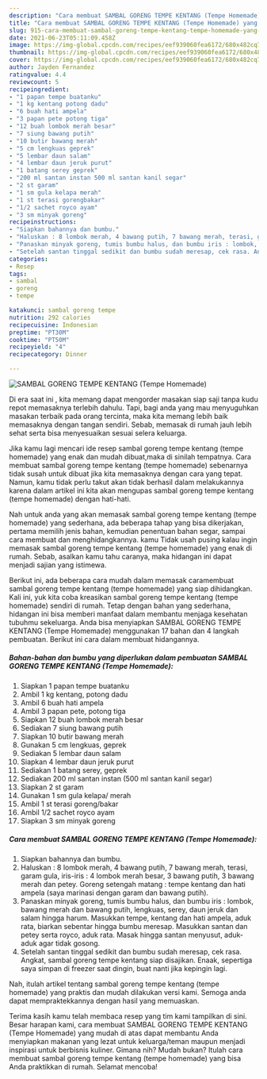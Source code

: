 ```yaml
---
description: "Cara membuat SAMBAL GORENG TEMPE KENTANG (Tempe Homemade) yang nikmat dan Mudah Dibuat"
title: "Cara membuat SAMBAL GORENG TEMPE KENTANG (Tempe Homemade) yang nikmat dan Mudah Dibuat"
slug: 915-cara-membuat-sambal-goreng-tempe-kentang-tempe-homemade-yang-nikmat-dan-mudah-dibuat
date: 2021-06-23T05:11:09.458Z
image: https://img-global.cpcdn.com/recipes/eef939060fea6172/680x482cq70/sambal-goreng-tempe-kentang-tempe-homemade-foto-resep-utama.jpg
thumbnail: https://img-global.cpcdn.com/recipes/eef939060fea6172/680x482cq70/sambal-goreng-tempe-kentang-tempe-homemade-foto-resep-utama.jpg
cover: https://img-global.cpcdn.com/recipes/eef939060fea6172/680x482cq70/sambal-goreng-tempe-kentang-tempe-homemade-foto-resep-utama.jpg
author: Jayden Fernandez
ratingvalue: 4.4
reviewcount: 5
recipeingredient:
- "1 papan tempe buatanku"
- "1 kg kentang potong dadu"
- "6 buah hati ampela"
- "3 papan pete potong tiga"
- "12 buah lombok merah besar"
- "7 siung bawang putih"
- "10 butir bawang merah"
- "5 cm lengkuas geprek"
- "5 lembar daun salam"
- "4 lembar daun jeruk purut"
- "1 batang serey geprek"
- "200 ml santan instan 500 ml santan kanil segar"
- "2 st garam"
- "1 sm gula kelapa merah"
- "1 st terasi gorengbakar"
- "1/2 sachet royco ayam"
- "3 sm minyak goreng"
recipeinstructions:
- "Siapkan bahannya dan bumbu."
- "Haluskan : 8 lombok merah, 4 bawang putih, 7 bawang merah, terasi, garam gula, iris-iris : 4 lombok merah besar, 3 bawang putih, 3 bawang merah dan petey. Goreng setengah matang : tempe kentang dan hati ampela (saya marinasi dengan garam dan bawang putih)."
- "Panaskan minyak goreng, tumis bumbu halus, dan bumbu iris : lombok, bawang merah dan bawang putih, lengkuas, serey, daun jeruk dan salam hingga harum. Masukkan tempe, kentang dan hati ampela, aduk rata, biarkan sebentar hingga bumbu meresap. Masukkan santan dan petey serta royco, aduk rata. Masak hingga santan menyusut, aduk-aduk agar tidak gosong."
- "Setelah santan tinggal sedikit dan bumbu sudah meresap, cek rasa. Angkat, sambal goreng tempe kentang siap disajikan. Enaak, sepertiga saya simpan di freezer saat dingin, buat nanti jika kepingin lagi."
categories:
- Resep
tags:
- sambal
- goreng
- tempe

katakunci: sambal goreng tempe 
nutrition: 292 calories
recipecuisine: Indonesian
preptime: "PT30M"
cooktime: "PT50M"
recipeyield: "4"
recipecategory: Dinner

---
```



![SAMBAL GORENG TEMPE KENTANG (Tempe Homemade)](https://img-global.cpcdn.com/recipes/eef939060fea6172/680x482cq70/sambal-goreng-tempe-kentang-tempe-homemade-foto-resep-utama.jpg)

Di era  saat ini , kita memang dapat mengorder masakan siap saji tanpa kudu repot memasaknya terlebih dahulu. Tapi, bagi anda yang mau menyuguhkan masakan terbaik pada orang tercinta, maka kita memang lebih baik memasaknya dengan tangan sendiri. Sebab, memasak di rumah jauh lebih sehat serta bisa menyesuaikan sesuai selera keluarga.

Jika kamu lagi mencari ide resep sambal goreng tempe kentang (tempe homemade) yang enak dan mudah dibuat,maka di sinilah tempatnya. Cara membuat sambal goreng tempe kentang (tempe homemade)  sebenarnya tidak susah untuk dibuat jika kita memasaknya dengan cara yang tepat. Namun, kamu tidak perlu takut akan tidak berhasil dalam melakukannya 
karena dalam artikel ini kita akan mengupas sambal goreng tempe kentang (tempe homemade) dengan hati-hati.  



Nah untuk anda yang akan memasak sambal goreng tempe kentang (tempe homemade) yang sederhana, ada beberapa tahap yang bisa dikerjakan, pertama memilih jenis bahan, kemudian penentuan bahan segar, sampai cara membuat dan menghidangkannya. kamu Tidak usah pusing kalau ingin memasak sambal goreng tempe kentang (tempe homemade) yang enak di rumah. Sebab, asalkan kamu  tahu caranya, maka hidangan ini dapat menjadi sajian yang istimewa.

Berikut ini, ada beberapa cara mudah dalam memasak caramembuat sambal goreng tempe kentang (tempe homemade) yang siap dihidangkan. Kali ini, yuk kita coba kreasikan sambal goreng tempe kentang (tempe homemade) sendiri di rumah. Tetap dengan bahan yang sederhana, hidangan ini bisa memberi manfaat dalam membantu menjaga kesehatan tubuhmu sekeluarga. Anda bisa menyiapkan SAMBAL GORENG TEMPE KENTANG (Tempe Homemade) menggunakan 17 bahan dan 4 langkah pembuatan. Berikut ini cara dalam membuat hidangannya.

<!--inarticleads1-->

##### Bahan-bahan dan bumbu yang diperlukan dalam pembuatan SAMBAL GORENG TEMPE KENTANG (Tempe Homemade):

1. Siapkan 1 papan tempe buatanku
1. Ambil 1 kg kentang, potong dadu
1. Ambil 6 buah hati ampela
1. Ambil 3 papan pete, potong tiga
1. Siapkan 12 buah lombok merah besar
1. Sediakan 7 siung bawang putih
1. Siapkan 10 butir bawang merah
1. Gunakan 5 cm lengkuas, geprek
1. Sediakan 5 lembar daun salam
1. Siapkan 4 lembar daun jeruk purut
1. Sediakan 1 batang serey, geprek
1. Sediakan 200 ml santan instan (500 ml santan kanil segar)
1. Siapkan 2 st garam
1. Gunakan 1 sm gula kelapa/ merah
1. Ambil 1 st terasi goreng/bakar
1. Ambil 1/2 sachet royco ayam
1. Siapkan 3 sm minyak goreng




<!--inarticleads2-->

##### Cara membuat SAMBAL GORENG TEMPE KENTANG (Tempe Homemade):

1. Siapkan bahannya dan bumbu.
1. Haluskan : 8 lombok merah, 4 bawang putih, 7 bawang merah, terasi, garam gula, iris-iris : 4 lombok merah besar, 3 bawang putih, 3 bawang merah dan petey. Goreng setengah matang : tempe kentang dan hati ampela (saya marinasi dengan garam dan bawang putih).
1. Panaskan minyak goreng, tumis bumbu halus, dan bumbu iris : lombok, bawang merah dan bawang putih, lengkuas, serey, daun jeruk dan salam hingga harum. Masukkan tempe, kentang dan hati ampela, aduk rata, biarkan sebentar hingga bumbu meresap. Masukkan santan dan petey serta royco, aduk rata. Masak hingga santan menyusut, aduk-aduk agar tidak gosong.
1. Setelah santan tinggal sedikit dan bumbu sudah meresap, cek rasa. Angkat, sambal goreng tempe kentang siap disajikan. Enaak, sepertiga saya simpan di freezer saat dingin, buat nanti jika kepingin lagi.




Nah, itulah artikel tentang  sambal goreng tempe kentang (tempe homemade)  yang praktis dan mudah dilakukan versi kami. Semoga anda dapat mempraktekkannya dengan hasil yang memuaskan. 

Terima kasih kamu telah membaca resep yang tim kami tampilkan di sini. Besar harapan kami, cara membuat  SAMBAL GORENG TEMPE KENTANG (Tempe Homemade) yang mudah di atas dapat membantu Anda menyiapkan makanan yang lezat untuk keluarga/teman maupun menjadi inspirasi untuk berbisnis kuliner. Gimana nih? Mudah bukan? Itulah cara membuat sambal goreng tempe kentang (tempe homemade) yang bisa Anda praktikkan di rumah. Selamat mencoba!

